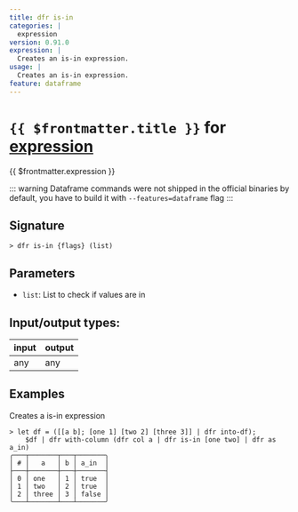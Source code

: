 ```yaml
---
title: dfr is-in
categories: |
  expression
version: 0.91.0
expression: |
  Creates an is-in expression.
usage: |
  Creates an is-in expression.
feature: dataframe
---
```

<!-- This file is automatically generated. Please edit the command in https://github.com/nushell/nushell instead. -->

# `{{ $frontmatter.title }}` for [expression](/commands/categories/expression.md)

<div class='command-title'>{{ $frontmatter.expression }}</div>


::: warning
Dataframe commands were not shipped in the official binaries by default, you have to build it with `--features=dataframe` flag
:::
## Signature

```> dfr is-in {flags} (list)```

## Parameters

 -  `list`: List to check if values are in


## Input/output types:

| input | output |
| ----- | ------ |
| any   | any    |

## Examples

Creates a is-in expression
```nu
> let df = ([[a b]; [one 1] [two 2] [three 3]] | dfr into-df);
    $df | dfr with-column (dfr col a | dfr is-in [one two] | dfr as a_in)
╭───┬───────┬───┬───────╮
│ # │   a   │ b │ a_in  │
├───┼───────┼───┼───────┤
│ 0 │ one   │ 1 │ true  │
│ 1 │ two   │ 2 │ true  │
│ 2 │ three │ 3 │ false │
╰───┴───────┴───┴───────╯

```
